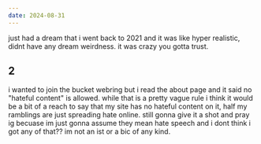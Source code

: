 ```yaml
---
date: 2024-08-31
---
```


just had a dream that i went back to 2021 and it was like hyper realistic, didnt have any dream weirdness. it was crazy you gotta trust.

## 2

i wanted to join the bucket webring but i read the about page and it said no "hateful content" is allowed. while that is a pretty vague rule i think it would be a bit of a reach to say that my site has no hateful content on it, half my ramblings are just spreading hate online. still gonna give it a shot and pray ig becuase im just gonna assume they mean hate speech and i dont think i got any of that?? im not an ist or a bic of any kind.